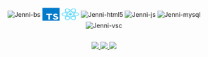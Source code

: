 <div align="center">
  
<div style="display: inline_block"><br>
  <img align="center" alt="Jenni-bs" height="30" width="40" src="https://cdn.jsdelivr.net/gh/devicons/devicon/icons/bootstrap/bootstrap-plain.svg">
  <img align="center" alt="Jenni-Ts" height="30" width="40" src="https://raw.githubusercontent.com/devicons/devicon/master/icons/typescript/typescript-plain.svg">
  <img align="center" alt="Jenni-React" height="30" width="40" src="https://raw.githubusercontent.com/devicons/devicon/master/icons/react/react-original.svg">
  <img align="center" alt="Jenni-html5" height="30" width="40" src="https://cdn.jsdelivr.net/gh/devicons/devicon/icons/html5/html5-plain.svg">
  <img align="center" alt="Jenni-js" height="30" width="40" src="https://cdn.jsdelivr.net/gh/devicons/devicon/icons/javascript/javascript-plain.svg">
  <img align="center" alt="Jenni-mysql" height="30" width="40" src="https://cdn.jsdelivr.net/gh/devicons/devicon/icons/mysql/mysql-original.svg">
  <img align="center" alt="Jenni-vsc" height="30" width="40" src="https://cdn.jsdelivr.net/gh/devicons/devicon/icons/vscode/vscode-original.svg">
  </div>
  
##
  
  <div>
    <a href="https://www.linkedin.com/in/zillij" target="_blank"><img src="https://img.shields.io/badge/LinkedIn-0077B5?style=for-the-badge&logo=linkedin&logoColor=white">
      <a href="https://www.facebook.com/jennifer.zilli.3" target="_blank"><img src="https://img.shields.io/badge/Facebook-1877F2?style=for-the-badge&logo=facebook&logoColor=white">
        <a href="https://www.instagram.com/jenzilli" target="_blank"><img src="https://img.shields.io/badge/Instagram-E4405F?style=for-the-badge&logo=instagram&logoColor=white">
  </div>
  </div>
